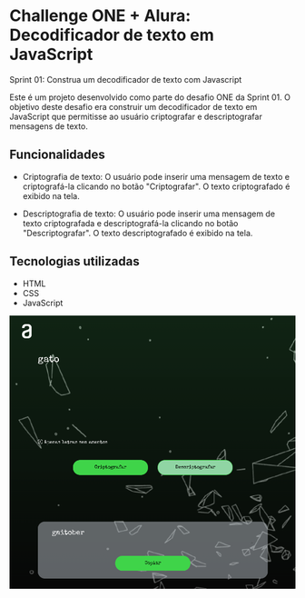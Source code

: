 # Challenge ONE + Alura: Decodificador de texto em JavaScript
Sprint 01: Construa um decodificador de texto com Javascript


Este é um projeto desenvolvido como parte do desafio ONE da Sprint 01. O objetivo deste desafio era construir um decodificador de texto em JavaScript que permitisse ao usuário criptografar e descriptografar mensagens de texto.

## Funcionalidades
 - Criptografia de texto: O usuário pode inserir uma mensagem de texto e criptografá-la clicando no botão "Criptografar". O texto criptografado é exibido na tela.

 - Descriptografia de texto: O usuário pode inserir uma mensagem de texto criptografada e descriptografá-la clicando no botão "Descriptografar". O texto descriptografado é exibido na tela.

## Tecnologias utilizadas
- HTML
- CSS
- JavaScript

![Alt Text](https://github.com/eriklisboa1/-Challenge-Oracle-One/blob/main/projheto.png)
